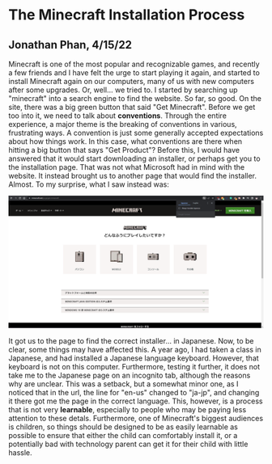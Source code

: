 # The Minecraft Installation Process
## Jonathan Phan, 4/15/22

Minecraft is one of the most popular and recognizable games, and recently a few friends and I have felt the urge to start playing it again, and started to install Minecraft again on our computers, many of us with new computers after some upgrades. Or, well... we tried to. I started by searching up "minecraft" into a search engine to find the website. So far, so good. On the site, there was a big green button that said "Get Minecraft". Before we get too into it, we need to talk about **conventions**. Through the entire experience, a major theme is the breaking of conventions in various, frustrating ways. A convention is just some generally accepted expectations about how things work. In this case, what conventions are there when hitting a big button that says "Get Product"? Before this, I would have answered that it would start downloading an installer, or perhaps get you to the installation page. That was not what Microsoft had in mind with the website. It instead brought us to another page that would find the installer. Almost. To my surprise, what I saw instead was:

![Install page in Japanese](https://github.com/UsabilityEngineering/ux-portfolio-Jonathan-phan-804/blob/master/assets/japanese_install.png)

It got us to the page to find the correct installer... in Japanese. Now, to be clear, some things may have affected this. A year ago, I had taken a class in Japanese, and had installed a Japanese language keyboard. However, that keyboard is not on this computer. Furthermore, testing it further, it does not take me to the Japanese page on an incognito tab, although the reasons why are unclear. This was a setback, but a somewhat minor one, as I noticed that in the url, the line for "en-us" changed to "ja-jp", and changing it there got me the page in the correct language. This, however, is a process that is not very **learnable**, especially to people who may be paying less attention to these detals. Furthermore, one of Minecraft's biggest audiences is children, so things should be designed to be as easily learnable as possible to ensure that either the child can comfortably install it, or a potentially bad with technology parent can get it for their child with little hassle. 
